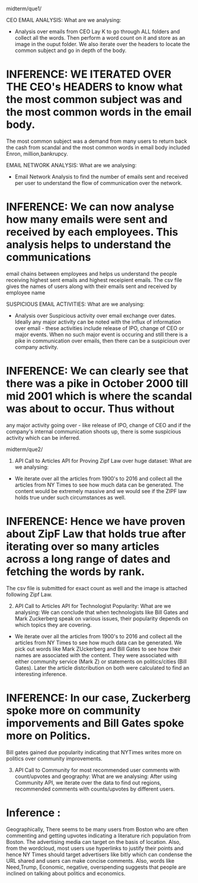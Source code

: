 midterm/que1/

CEO EMAIL ANALYSIS:
What are we analysing:
- Analysis over emails from CEO Lay K to go through ALL folders and collect all the words. Then perform a word count on it and store 
as an image in the ouput folder. We also iterate over the headers to locate the common subject and go in depth of the body. 

# INFERENCE: WE ITERATED OVER THE CEO's HEADERS to know what the most common subject was and the most common words in the email body. 
The most common subject was a demand from many users to return back the cash from scandal and the most common words in email body 
included Enron, million,bankrupcy.

EMAIL NETWORK ANALYSIS: 
What are we analysing:
- Email Network Analysis to find the number of emails sent and received per user to understand the flow of communication over the network.

# INFERENCE: We can now analyse how many emails were sent and received by each employees. This analysis helps to understand the communications 
email chains between 
employees and helps us understand the people receiving highest sent emails and highest receipient emails. 
The csv file gives the names of users along with their emails sent and received by employee name

SUSPICIOUS EMAIL ACTIVITIES:
What are we analysing:
- Analysis over Suspicious activity over email exchange over dates.
Ideally any major activity can be noted with the influx of information over email - these activities include release of IPO, change of
CEO or major events. When no such major event is occuring and still there is a pike in communication over emails, then there can be
a suspicioun over company activity. 

# INFERENCE:  We can clearly see that there was a pike in October 2000 till mid 2001 which is where the scandal was about to occur. Thus without
any major activity going over - like release of IPO, change of CEO and if the company's internal communication shoots up, there is some
suspicious activity which can be inferred. 



midterm/que2/

1) API Call to Articles API for Proving Zipf Law over huge dataset:
What are we analysing:
- We iterate over all the articles from 1900's to 2016 and collect all the articles from NY Times to see how much data can be generated.
The content would be extremely massive and we would see if the ZIPF law holds true under such circumstances as well.

# INFERENCE: Hence we have proven about ZipF Law that holds true after iterating over so many articles across a long range of dates and fetching the words by rank. 
The csv file is submitted for exact count as well and the image is attached following Zipf Law.

2) API Call to Articles API for Technologist Popularity:
What are we analysing:
We can conclude that when technologists like Bill Gates and Mark Zuckerberg speak on various issues, their popularity depends on 
which topics they are covering. 
- We iterate over all the articles from 1900's to 2016 and collect all the articles from NY Times to see how much data can be generated.
We pick out words like Mark ZUckerberg and Bill Gates to see how their names are associated with the content. They were associated
with either community service (Mark Z) or statements on politics/cities (Bill Gates). Later the article distcribution on both were 
calculated to find an interesting inference.

# INFERENCE: In our case, Zuckerberg spoke more on community imporvements and Bill Gates spoke more on Politics. 
Bill gates gained due popularity indicating that NYTimes writes more on politics over community improvements.  


3) API Call to Community for most recommended user comments with count/upvotes and geography:
What are we analysing:
After using Community API, we iterate over the data to find out regions, recommended comments with counts/upvotes by different users.

# Inference :
Geographically, There seems to be many users from Boston who are often commenting and getting upvotes indicating a literature
rich population from Boston. The advertising media can target on the basis of location. 
Also, from the wordcloud, most users use hyperlinks to justify their points and hence NY Times should target advertisers like bitly which can 
condense the URL shared and users can make concise comments. Also, words like Need,Trump, Economic, negative, overspending suggests 
that people are inclined on talking about politics and economics.

